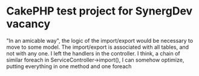 # CakePHP test project for SynergDev vacancy

"In an amicable way", the logic of the import/export would be necessary to move to some model. The import/export is associated with all tables, and not with any one. I left the handlers in the controller. I think, a chain of similar foreach in ServiceController->import(),  I can somehow optimize, putting everything in one method and one foreach
